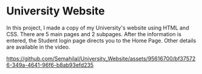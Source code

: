 # University Website
In this project, I made a copy of my University's website using HTML and CSS.
There are 5 main pages and 2 subpages. After the information is entered, the Student login page directs you to the Home Page. Other details are available in the video.


https://github.com/Semahilal/University_Website/assets/95616700/bf375726-349a-4641-96f6-b8ab93efd235


